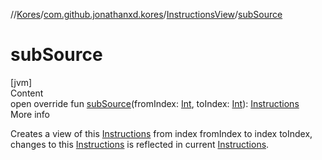 //[Kores](../../index.md)/[com.github.jonathanxd.kores](../index.md)/[InstructionsView](index.md)/[subSource](sub-source.md)



# subSource  
[jvm]  
Content  
open override fun [subSource](sub-source.md)(fromIndex: [Int](https://kotlinlang.org/api/latest/jvm/stdlib/kotlin/-int/index.html), toIndex: [Int](https://kotlinlang.org/api/latest/jvm/stdlib/kotlin/-int/index.html)): [Instructions](../-instructions/index.md)  
More info  


Creates a view of this [Instructions](../-instructions/index.md) from index fromIndex to index toIndex, changes to this [Instructions](../-instructions/index.md) is reflected in current [Instructions](../-instructions/index.md).

  



